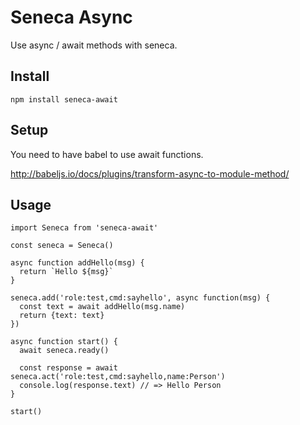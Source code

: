 # Seneca Async

Use async / await methods with seneca.

## Install

```
npm install seneca-await
```

## Setup

You need to have babel to use await functions.

http://babeljs.io/docs/plugins/transform-async-to-module-method/

## Usage

```
import Seneca from 'seneca-await'

const seneca = Seneca()

async function addHello(msg) {
  return `Hello ${msg}`
}

seneca.add('role:test,cmd:sayhello', async function(msg) {
  const text = await addHello(msg.name)
  return {text: text}
})

async function start() {
  await seneca.ready()

  const response = await seneca.act('role:test,cmd:sayhello,name:Person')
  console.log(response.text) // => Hello Person
}

start()
```

